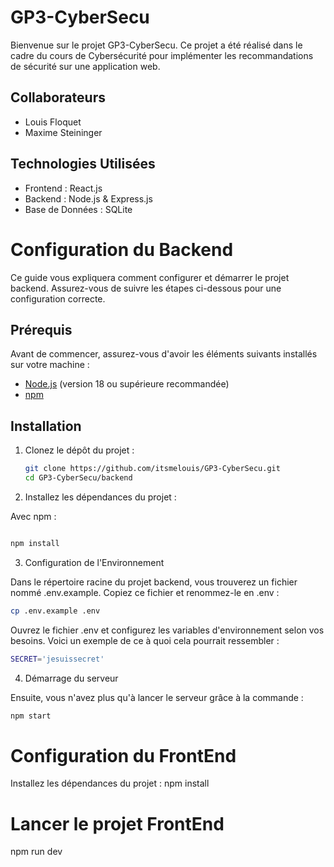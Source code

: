 # GP3-CyberSecu

Bienvenue sur le projet GP3-CyberSecu. Ce projet a été réalisé dans le cadre du cours de Cybersécurité pour implémenter les recommandations de sécurité sur une application web.

## Collaborateurs

- Louis Floquet
- Maxime Steininger

## Technologies Utilisées

- Frontend : React.js
- Backend : Node.js & Express.js
- Base de Données : SQLite

# Configuration du Backend

Ce guide vous expliquera comment configurer et démarrer le projet backend. Assurez-vous de suivre les étapes ci-dessous pour une configuration correcte.

## Prérequis

Avant de commencer, assurez-vous d'avoir les éléments suivants installés sur votre machine :

- [Node.js](https://nodejs.org/) (version 18 ou supérieure recommandée)
- [npm](https://www.npmjs.com/)

## Installation

1. Clonez le dépôt du projet :

   ```bash
   git clone https://github.com/itsmelouis/GP3-CyberSecu.git
   cd GP3-CyberSecu/backend
   ```

2. Installez les dépendances du projet :

Avec npm :

```bash

npm install
```

3. Configuration de l'Environnement

Dans le répertoire racine du projet backend, vous trouverez un fichier nommé .env.example. Copiez ce fichier et renommez-le en .env :

```bash
cp .env.example .env
```

Ouvrez le fichier .env et configurez les variables d'environnement selon vos besoins. Voici un exemple de ce à quoi cela pourrait ressembler :

```bash
SECRET='jesuissecret'
```

4. Démarrage du serveur

Ensuite, vous n'avez plus qu'à lancer le serveur grâce à la commande :

```bash
npm start
```

# Configuration du FrontEnd

Installez les dépendances du projet :
npm install

# Lancer le projet FrontEnd

npm run dev
